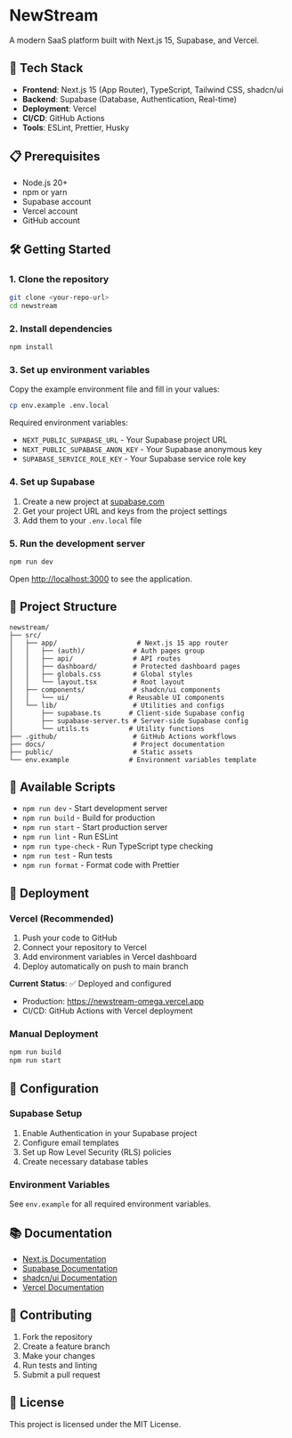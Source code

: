 # NewStream

A modern SaaS platform built with Next.js 15, Supabase, and Vercel.

## 🚀 Tech Stack

- **Frontend**: Next.js 15 (App Router), TypeScript, Tailwind CSS, shadcn/ui
- **Backend**: Supabase (Database, Authentication, Real-time)
- **Deployment**: Vercel
- **CI/CD**: GitHub Actions
- **Tools**: ESLint, Prettier, Husky

## 📋 Prerequisites

- Node.js 20+
- npm or yarn
- Supabase account
- Vercel account
- GitHub account

## 🛠️ Getting Started

### 1. Clone the repository

```bash
git clone <your-repo-url>
cd newstream
```

### 2. Install dependencies

```bash
npm install
```

### 3. Set up environment variables

Copy the example environment file and fill in your values:

```bash
cp env.example .env.local
```

Required environment variables:
- `NEXT_PUBLIC_SUPABASE_URL` - Your Supabase project URL
- `NEXT_PUBLIC_SUPABASE_ANON_KEY` - Your Supabase anonymous key
- `SUPABASE_SERVICE_ROLE_KEY` - Your Supabase service role key

### 4. Set up Supabase

1. Create a new project at [supabase.com](https://supabase.com)
2. Get your project URL and keys from the project settings
3. Add them to your `.env.local` file

### 5. Run the development server

```bash
npm run dev
```

Open [http://localhost:3000](http://localhost:3000) to see the application.

## 📁 Project Structure

```
newstream/
├── src/
│   ├── app/                    # Next.js 15 app router
│   │   ├── (auth)/            # Auth pages group
│   │   ├── api/               # API routes
│   │   ├── dashboard/         # Protected dashboard pages
│   │   ├── globals.css        # Global styles
│   │   └── layout.tsx         # Root layout
│   ├── components/            # shadcn/ui components
│   │   └── ui/               # Reusable UI components
│   └── lib/                   # Utilities and configs
│       ├── supabase.ts       # Client-side Supabase config
│       ├── supabase-server.ts # Server-side Supabase config
│       └── utils.ts          # Utility functions
├── .github/                   # GitHub Actions workflows
├── docs/                      # Project documentation
├── public/                    # Static assets
└── env.example               # Environment variables template
```

## 🧪 Available Scripts

- `npm run dev` - Start development server
- `npm run build` - Build for production
- `npm run start` - Start production server
- `npm run lint` - Run ESLint
- `npm run type-check` - Run TypeScript type checking
- `npm run test` - Run tests
- `npm run format` - Format code with Prettier

## 🚀 Deployment

### Vercel (Recommended)

1. Push your code to GitHub
2. Connect your repository to Vercel
3. Add environment variables in Vercel dashboard
4. Deploy automatically on push to main branch

**Current Status**: ✅ Deployed and configured
- Production: https://newstream-omega.vercel.app
- CI/CD: GitHub Actions with Vercel deployment

### Manual Deployment

```bash
npm run build
npm run start
```

## 🔧 Configuration

### Supabase Setup

1. Enable Authentication in your Supabase project
2. Configure email templates
3. Set up Row Level Security (RLS) policies
4. Create necessary database tables

### Environment Variables

See `env.example` for all required environment variables.

## 📚 Documentation

- [Next.js Documentation](https://nextjs.org/docs)
- [Supabase Documentation](https://supabase.com/docs)
- [shadcn/ui Documentation](https://ui.shadcn.com)
- [Vercel Documentation](https://vercel.com/docs)

## 🤝 Contributing

1. Fork the repository
2. Create a feature branch
3. Make your changes
4. Run tests and linting
5. Submit a pull request

## 📄 License

This project is licensed under the MIT License.
